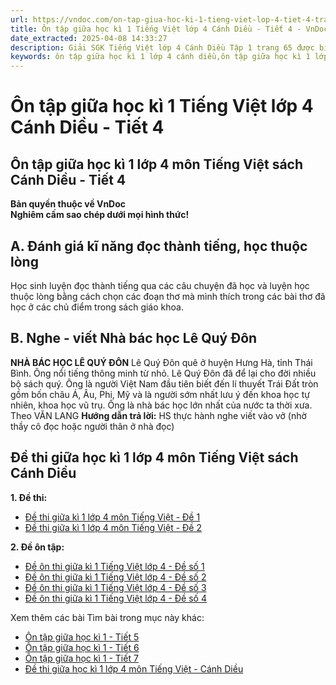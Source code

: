 ```yaml
---
url: https://vndoc.com/on-tap-giua-hoc-ki-1-tieng-viet-lop-4-tiet-4-trang-65-canh-dieu-299469
title: Ôn tập giữa học kì 1 Tiếng Việt lớp 4 Cánh Diều - Tiết 4 - VnDoc.com
date_extracted: 2025-04-08 14:33:27
description: Giải SGK Tiếng Việt lớp 4 Cánh Diều Tập 1 trang 65 được biên soạn nhằm giúp các em HS đạt kết quả tốt trong quá trình làm bài tập và học tập môn Tiếng Việt lớp 4.
keywords: ôn tập giữa học kì 1 lớp 4 cánh diều,ôn tập giữa học kì 1 lớp 4,ôn tập tiếng việt giữa học kì 1 lớp 4,ôn tập giữa học kì 1 lớp 4 môn tiếng việt,tiếng việt lớp 4 ôn tập giữa học kì 1,Ôn tập giữa học kì 1 Tiếng Việt lớp 4 trang 3,Ôn tập giữa học kì 1 Tiếng Việt trang 65,tiếng việt lớp 4 tập 1 trang 65,tiếng việt lớp 4,tiếng việt lớp 4 Cánh Diều,vở bài tập tiếng việt lớp 4,sách tiếng việt lớp 4,bài tập tiếng việt lớp 4,giải bài tập tiếng việt lớp 4,tiếng việt lớp 4 tập 1
---
```


# Ôn tập giữa học kì 1 Tiếng Việt lớp 4 Cánh Diều - Tiết 4
## **Ôn tập giữa học kì 1 lớp 4 môn Tiếng Việt sách Cánh Diều - Tiết 4**
**Bản quyền thuộc về VnDoc**   
**Nghiêm cấm sao chép dưới mọi hình thức\!**
## **A. Đánh giá kĩ năng đọc thành tiếng, học thuộc lòng**
Học sinh luyện đọc thành tiếng qua các câu chuyện đã học và luyện học thuộc lòng bằng cách chọn các đoạn thơ mà mình thích trong các bài thơ đã học ở các chủ điểm trong  sách giáo khoa.
## **B. Nghe - viết Nhà bác học Lê Quý Đôn**
**NHÀ BÁC HỌC LÊ QUÝ ĐÔN**
Lê Quý Đôn quê ở huyện Hưng Hà, tỉnh Thái Bình. Ông nổi tiếng thông minh từ nhỏ. Lê Quý Đôn đã để lại cho đời nhiều bộ sách quý. Ông là người Việt Nam đầu tiên biết đến lí thuyết Trái Đất tròn gồm bốn châu Á, Âu, Phi, Mỹ và là người sớm nhất lưu ý đến khoa học tự nhiên, khoa học vũ trụ. Ông là nhà bác học lớn nhất của nước ta thời xưa.
Theo VĂN LANG
**Hướng dẫn trả lời:**
HS thực hành nghe viết vào vở \(nhờ thầy cô đọc hoặc người thân ở nhà đọc\)
## **Đề thi giữa học kì 1 lớp 4 môn Tiếng Việt sách Cánh Diều**
**1\. Đề thi:**
  * [Đề thi giữa kì 1 lớp 4 môn Tiếng Việt - Đề 1](<https://vndoc.com/de-thi-giua-ki-1-lop-4-mon-tieng-viet-canh-dieu-de-1-305066>)
  * [Đề thi giữa kì 1 lớp 4 môn Tiếng Việt - Đề 2](<https://vndoc.com/de-thi-giua-ki-1-lop-4-mon-tieng-viet-canh-dieu-de-2-305067>)

**2\. Đề ôn tập:**
  * [Đề ôn thi giữa kì 1 Tiếng Việt lớp 4 - Đề số 1](<https://vndoc.com/de-on-thi-giua-ki-1-tieng-viet-lop-4-canh-dieu-de-so-1-307755>)
  * [Đề ôn thi giữa kì 1 Tiếng Việt lớp 4 - Đề số 2](<https://vndoc.com/de-on-thi-giua-ki-1-tieng-viet-lop-4-canh-dieu-de-so-2-308119>)
  * [Đề ôn thi giữa kì 1 Tiếng Việt lớp 4 - Đề số 3](<https://vndoc.com/de-on-thi-giua-ki-1-tieng-viet-lop-4-canh-dieu-de-so-3-329909>)
  * [Đề ôn thi giữa kì 1 Tiếng Việt lớp 4 - Đề số 4](<https://vndoc.com/de-on-thi-giua-ki-1-tieng-viet-lop-4-canh-dieu-de-so-4-329910>)

Xem thêm các bài Tìm bài trong mục này khác:
  * [Ôn tập giữa học kì 1 - Tiết 5](</on-tap-giua-hoc-ki-1-tieng-viet-lop-4-tiet-5-trang-66-canh-dieu-299470>)
  * [Ôn tập giữa học kì 1 - Tiết 6](</on-tap-giua-hoc-ki-1-tieng-viet-lop-4-tiet-6-trang-67-canh-dieu-299471>)
  * [Ôn tập giữa học kì 1 - Tiết 7](</on-tap-giua-hoc-ki-1-tieng-viet-lop-4-tiet-7-133837>)
  * [Đề thi giữa học kì 1 lớp 4 môn Tiếng Việt - Cánh Diều](<https://vndoc.com/de-thi-giua-ki-1-lop-4-mon-tieng-viet-canh-dieu>)

